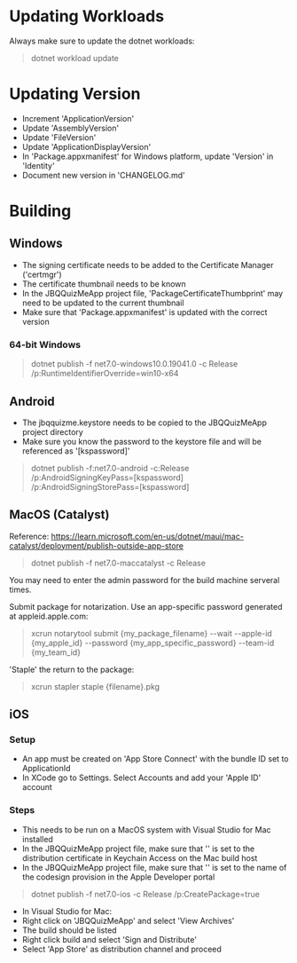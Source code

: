 # Updating Workloads

Always make sure to update the dotnet workloads:

> dotnet workload update

# Updating Version

- Increment 'ApplicationVersion'
- Update 'AssemblyVersion'
- Update 'FileVersion'
- Update 'ApplicationDisplayVersion'
- In 'Package.appxmanifest' for Windows platform, update 'Version' in 'Identity'
- Document new version in 'CHANGELOG.md'

# Building

## Windows

- The signing certificate needs to be added to the Certificate Manager ('certmgr')
- The certificate thumbnail needs to be known
- In the JBQQuizMeApp project file, 'PackageCertificateThumbprint' may need to be updated to the current thumbnail
- Make sure that 'Package.appxmanifest' is updated with the correct version

### 64-bit Windows
> dotnet publish -f net7.0-windows10.0.19041.0 -c Release /p:RuntimeIdentifierOverride=win10-x64

## Android

- The jbqquizme.keystore needs to be copied to the JBQQuizMeApp project directory
- Make sure you know the password to the keystore file and will be referenced as '[kspassword]'

> dotnet publish -f:net7.0-android -c:Release /p:AndroidSigningKeyPass=[kspassword] /p:AndroidSigningStorePass=[kspassword]

## MacOS (Catalyst)

Reference: https://learn.microsoft.com/en-us/dotnet/maui/mac-catalyst/deployment/publish-outside-app-store

> dotnet publish -f net7.0-maccatalyst -c Release

You may need to enter the admin password for the build machine serveral times.

Submit package for notarization. Use an app-specific password generated at appleid.apple.com:

> xcrun notarytool submit {my_package_filename} --wait --apple-id {my_apple_id} --password {my_app_specific_password} --team-id {my_team_id}

'Staple' the return to the package:

> xcrun stapler staple {filename}.pkg

## iOS

### Setup
- An app must be created on 'App Store Connect' with the bundle ID set to ApplicationId
- In XCode go to Settings.  Select Accounts and add your 'Apple ID' account

### Steps
- This needs to be run on a MacOS system with Visual Studio for Mac installed
- In the JBQQuizMeApp project file, make sure that '<CodesignKey>' is set to the distribution certificate in Keychain Access on the Mac build host
- In the JBQQuizMeApp project file, make sure that '<CodesignProvision>' is set to the name of the codesign provision in the Apple Developer portal

> dotnet publish -f net7.0-ios -c Release /p:CreatePackage=true

- In Visual Studio for Mac:
- Right click on 'JBQQuizMeApp' and select 'View Archives'
- The build should be listed
- Right click build and select 'Sign and Distribute'
- Select 'App Store' as distribution channel and proceed